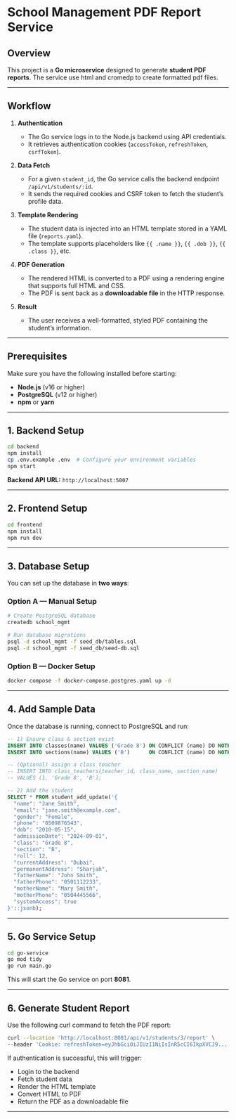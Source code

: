 # School Management PDF Report Service

## Overview

This project is a **Go microservice** designed to generate **student PDF reports**. The service use html and cromedp to create formatted pdf files.

---

## Workflow

1. **Authentication**
   - The Go service logs in to the Node.js backend using API credentials.
   - It retrieves authentication cookies (`accessToken`, `refreshToken`, `csrfToken`).

2. **Data Fetch**
   - For a given `student_id`, the Go service calls the backend endpoint `/api/v1/students/:id`.
   - It sends the required cookies and CSRF token to fetch the student’s profile data.

3. **Template Rendering**
   - The student data is injected into an HTML template stored in a YAML file (`reports.yaml`).
   - The template supports placeholders like `{{ .name }}`, `{{ .dob }}`, `{{ .class }}`, etc.

4. **PDF Generation**
   - The rendered HTML is converted to a PDF using a rendering engine that supports full HTML and CSS.
   - The PDF is sent back as a **downloadable file** in the HTTP response.

5. **Result**
   - The user receives a well-formatted, styled PDF containing the student’s information.

---

## Prerequisites

Make sure you have the following installed before starting:

- **Node.js** (v16 or higher)
- **PostgreSQL** (v12 or higher)
- **npm** or **yarn**

---

## 1. Backend Setup

```bash
cd backend
npm install
cp .env.example .env  # Configure your environment variables
npm start
```

**Backend API URL:** `http://localhost:5007`

---

## 2. Frontend Setup

```bash
cd frontend
npm install
npm run dev
```

---

## 3. Database Setup

You can set up the database in **two ways**:

### Option A — Manual Setup
```bash
# Create PostgreSQL database
createdb school_mgmt

# Run database migrations
psql -d school_mgmt -f seed_db/tables.sql
psql -d school_mgmt -f seed_db/seed-db.sql
```

### Option B — Docker Setup
```bash
docker compose -f docker-compose.postgres.yaml up -d
```

---

## 4. Add Sample Data

Once the database is running, connect to PostgreSQL and run:

```sql
-- 1) Ensure class & section exist
INSERT INTO classes(name) VALUES ('Grade 8') ON CONFLICT (name) DO NOTHING;
INSERT INTO sections(name) VALUES ('B')      ON CONFLICT (name) DO NOTHING;

-- (Optional) assign a class teacher
-- INSERT INTO class_teachers(teacher_id, class_name, section_name)
-- VALUES (1, 'Grade 8', 'B');

-- 2) Add the student
SELECT * FROM student_add_update('{
  "name": "Jane Smith",
  "email": "jane.smith@example.com",
  "gender": "Female",
  "phone": "0509876543",
  "dob": "2010-05-15",
  "admissionDate": "2024-09-01",
  "class": "Grade 8",
  "section": "B",
  "roll": 12,
  "currentAddress": "Dubai",
  "permanentAddress": "Sharjah",
  "fatherName": "John Smith",
  "fatherPhone": "0501112233",
  "motherName": "Mary Smith",
  "motherPhone": "0504445566",
  "systemAccess": true
}'::jsonb);
```

---

## 5. Go Service Setup

```bash
cd go-service
go mod tidy
go run main.go
```

This will start the Go service on port **8081**.

---

## 6. Generate Student Report

Use the following curl command to fetch the PDF report:

```bash
curl --location 'http://localhost:8081/api/v1/students/3/report' \
--header 'Cookie: refreshToken=eyJhbGciOiJIUzI1NiIsInR5cCI6IkpXVCJ9...'
```

If authentication is successful, this will trigger:
- Login to the backend
- Fetch student data
- Render the HTML template
- Convert HTML to PDF
- Return the PDF as a downloadable file

---
